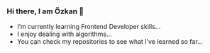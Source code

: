 ### Hi there, I am Özkan 👋

 
- I’m currently learning Frontend Developer skills...
- I enjoy dealing with algorithms...
- You can check my repositories to see what I’ve learned so far...
 

